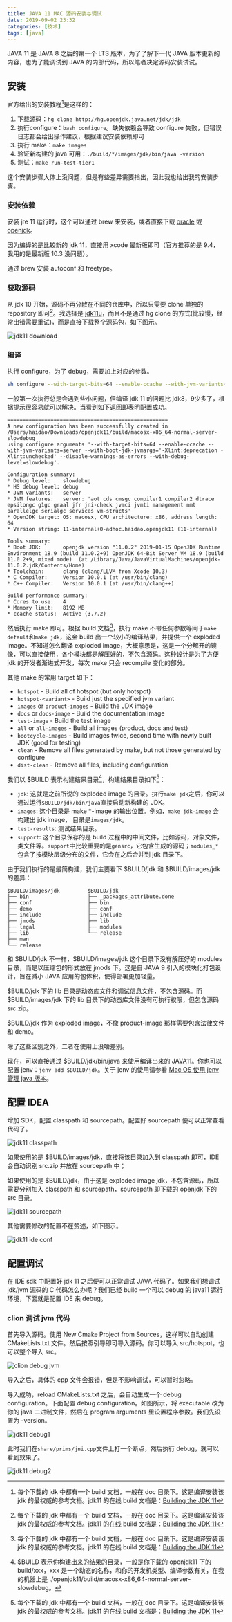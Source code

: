 ```yaml
---
title: JAVA 11 MAC 源码安装与调试
date: 2019-09-02 23:32
categories: [技术]
tags: [java]
---
```


JAVA 11 是 JAVA 8 之后的第一个 LTS 版本，为了了解下一代 JAVA 版本更新的内容，也为了能调试到 JAVA 的内部代码，所以笔者决定源码安装试试。

## 安装

官方给出的安装教程[^1]是这样的：

1. 下载源码：`hg clone http://hg.openjdk.java.net/jdk/jdk`
2. 执行configure：`bash configure`。缺失依赖会导致 configure 失败，但错误日志都会给出操作建议，根据建议安装依赖即可
3. 执行 make：`make images`
4. 验证新构建的 java 可用：`./build/*/images/jdk/bin/java -version`
5. 测试：`make run-test-tier1`

这个安装步骤大体上没问题，但是有些差异需要指出，因此我也给出我的安装步骤。

### 安装依赖

安装 jre 11 运行时，这个可以通过 brew 来安装，或者直接下载 [oracle](https://www.oracle.com/technetwork/java/javase/downloads/jdk11-downloads-5066655.html) 或 [openjdk](https://jdk.java.net/java-se-ri/11)。

因为编译的是比较新的 jdk 11，直接用 xcode 最新版即可（官方推荐的是 9.4，我用的是最新版 10.3 没问题）。

通过 brew 安装 autoconf 和 freetype。 

### 获取源码

从 jdk 10 开始，源码不再分散在不同的仓库中，所以只需要 clone 单独的 repository 即可[^1]。我选择是 [jdk11u](http://hg.openjdk.java.net/jdk-updates/jdk11u)，而且不是通过 hg clone 的方式(比较慢，经常出错需要重试)，而是直接下载整个源码包，如下图示。

![jdk11 download](images/java/jdk11-download.png "jdk11 download")

### 编译

执行 configure，为了 debug，需要加上对应的参数。

```bash
sh configure --with-target-bits=64 --enable-ccache --with-jvm-variants=server  --with-boot-jdk-jvmargs="-Xlint:deprecation -Xlint:unchecked" --disable-warnings-as-errors --with-debug-level=slowdebug 2>&1 | tee configure_mac_x64.log
```

一般第一次执行总是会遇到些小问题，但编译 jdk 11 的问题比 jdk8，9少多了，根据提示很容易就可以解决。当看到如下返回即表明配置成功。

```shell
====================================================
A new configuration has been successfully created in
/Users/haidao/Downloads/openjdk11/build/macosx-x86_64-normal-server-slowdebug
using configure arguments '--with-target-bits=64 --enable-ccache --with-jvm-variants=server --with-boot-jdk-jvmargs='-Xlint:deprecation -Xlint:unchecked' --disable-warnings-as-errors --with-debug-level=slowdebug'.

Configuration summary:
* Debug level:    slowdebug
* HS debug level: debug
* JVM variants:   server
* JVM features:   server: 'aot cds cmsgc compiler1 compiler2 dtrace epsilongc g1gc graal jfr jni-check jvmci jvmti management nmt parallelgc serialgc services vm-structs'
* OpenJDK target: OS: macosx, CPU architecture: x86, address length: 64
* Version string: 11-internal+0-adhoc.haidao.openjdk11 (11-internal)

Tools summary:
* Boot JDK:       openjdk version "11.0.2" 2019-01-15 OpenJDK Runtime Environment 18.9 (build 11.0.2+9) OpenJDK 64-Bit Server VM 18.9 (build 11.0.2+9, mixed mode)  (at /Library/Java/JavaVirtualMachines/openjdk-11.0.2.jdk/Contents/Home)
* Toolchain:      clang (clang/LLVM from Xcode 10.3)
* C Compiler:     Version 10.0.1 (at /usr/bin/clang)
* C++ Compiler:   Version 10.0.1 (at /usr/bin/clang++)

Build performance summary:
* Cores to use:   4
* Memory limit:   8192 MB
* ccache status:  Active (3.7.2)
```

然后执行 make 即可。根据 build 文档[^1]，执行 make 不带任何参数等同于`make default`和`make jdk`，这会 build 出一个较小的编译结果，并提供一个 exploded image。不知道怎么翻译 exploded image，大概意思是，这是一个分解开的镜像，可以直接使用，各个模块都是解压好的，不包含源码。这种设计是为了方便 jdk 的开发者渐进式开发，每次 make 只会 recompile 变化的部分。

其他 make 的常用 target 如下：

- `hotspot` - Build all of hotspot (but only hotspot)
- `hotspot-<variant>` - Build just the specified jvm variant
- `images` or `product-images` - Build the JDK image
- `docs` or `docs-image` - Build the documentation image
- `test-image` - Build the test image
- `all` or `all-images` - Build all images (product, docs and test)
- `bootcycle-images` - Build images twice, second time with newly built JDK (good for testing)
- `clean` - Remove all files generated by make, but not those generated by configure
- `dist-clean` - Remove all files, including configuration

我们以 \$BUILD 表示构建结果目录[^2]，构建结果目录如下[^1]：

- `jdk`: 这就是之前所说的 exploded image 的目录。执行`make jdk`之后，你可以通过运行`$BUILD/jdk/bin/java`直接启动新构建的 JDK。
- `images`: 这个目录是 make *-image 的输出位置。例如，`make jdk-image` 会构建出 jdk image， 目录是`images/jdk`。
- `test-results`: 测试结果目录。
- `support`:  这个目录保存的是 build 过程中的中间文件，比如源码，对象文件，类文件等。`support`中比较重要的是`gensrc`，它包含生成的源码；`modules_*` 包含了按模块层级分布的文件，它会在之后合并到 jdk 目录下。

由于我们执行的是最简构建，我们主要看下 \$BUILD/jdk 和 \$BUILD/images/jdk 的差异：

```shell
$BUILD/images/jdk         $BUILD/jdk
├── bin                   ├── _packages_attribute.done
├── conf                  ├── bin
├── demo                  ├── conf
├── include               ├── include
├── jmods                 ├── lib
├── legal                 ├── modules
├── lib                   └── release
├── man
└── release
```

和 \$BUILD/jdk 不一样，\$BUILD/images/jdk 这个目录下没有解压好的 modules 目录，而是以压缩包的形式放在 jmods 下。这是自 JAVA 9 引入的模块化打包设计，旨在减小 JAVA 应用的包体积，使得部署更加轻量。

\$BUILD/jdk 下的 lib 目录是动态库文件和调试信息文件，不包含源码。而 \$BUILD/images/jdk 下的 lib 目录下的动态库文件没有可执行权限，但包含源码 src.zip。

\$BUILD/jdk 作为 exploded image，不像 product-image 那样需要包含法律文件和 demo。

除了这些区别之外，二者在使用上没啥差别。

现在，可以直接通过 \$BUILD/jdk/bin/java 来使用编译出来的 JAVA11。你也可以配置 jenv：`jenv add $BUILD/jdk`。关于 jenv 的使用请参看 [Mac OS 使用 jenv 管理 java 版本](/2017/03/macos-jenv/)。

## 配置 IDEA

增加 SDK，配置 classpath 和 sourcepath。配置好 sourcepath 便可以正常查看代码了。

![jdk11 classpath](images/java/jdk11-classpath.png "jdk11 classpath")

如果使用的是 \$BUILD/images/jdk，直接将该目录加入到 classpath 即可，IDE 会自动识别 src.zip 并放在 sourcepath 中；

如果使用的是 \$BUILD/jdk，由于这是 exploded image jdk，不包含源码，所以需要分别加入 classpath 和 sourcepath，sourcepath 即下载的 openjdk 下的 src 目录。

![jdk11 sourcepath](images/java/jdk11-sourcepath.png "jdk11 sourcepath")

其他需要修改的配置不在赘述，如下图示。

![jdk11 ide conf](images/java/jdk11-ide-conf.png "jdk11 ide conf")

## 配置调试

在 IDE sdk 中配置好 jdk 11 之后便可以正常调试 JAVA 代码了。如果我们想调试 jdk/jvm 源码的 C 代码怎么办呢？我们已经 build 一个可以 debug 的 java11 运行环境，下面就是配置 IDE 来 debug。

### clion 调试 jvm 代码

首先导入源码。使用 New Cmake Project from Sources，这样可以自动创建 CMakeLists.txt 文件。然后按照引导即可导入源码。你可以导入 src/hotspot，也可以整个导入 src。

![clion debug jvm](images/java/clion-debug-jvm.png "clion debug jvm")

导入之后，具体的 cpp 文件会报错，但是不影响调试，可以暂时忽略。

导入成功，reload CMakeLists.txt 之后，会自动生成一个 debug configuration。下面配置 debug configuration。如图所示，将 executable 改为你的 java 二进制文件，然后在 program arguments 里设置程序参数。我们先设置为 -version。

![jdk11 debug1](images/java/jdk11-debug1.png "jdk11 debug1")

此时我们在`share/prims/jni.cpp`文件上打一个断点，然后执行 debug，就可以看到效果了。

![jdk11 debug2](images/java/jdk11-debug2.png "jdk11 debug2")

[^1]: 每个下载的 jdk 中都有一个 build 文档，一般在 doc 目录下。这是编译安装该 jdk 的最权威的参考文档。jdk11 的在线 build 文档是：[Building the JDK 11](https://hg.openjdk.java.net/jdk/jdk11/raw-file/tip/doc/building.html)
[^2]: \$BUILD 表示你构建出来的结果的目录，一般是你下载的 openjdk11 下的 build/xxx，xxx 是一个动态的名称，和你的开发机类型、编译参数有关，在我的机器上是 ./openjdk11/build/macosx-x86_64-normal-server-slowdebug。